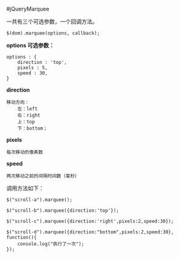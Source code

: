 #jQueryMarquee

一共有三个可选参数，一个回调方法。

```
$(dom).marquee(options, callback);
```

 **options 可选参数：** 
```
options : {
    direction : 'top',
    pixels : 5,
    speed : 30,
}
```

 **direction** 
```
移动方向：
    左：left
    右：right
    上：top
    下：bottom；
```

 **pixels** 

```
每次移动的像素数
```

 **speed** 
```
两次移动之前的间隔时间数（毫秒）
```

调用方法如下：

```
$("scroll-a").marquee();
 
$("scroll-b").marquee({direction:'top'});

$("scroll-c").marquee({direction:'right',pixels:2,speed:30});
 
$("scroll-d").marquee({direction:"bottom",pixels:2,speed:30}, function(){
    console.log("执行了一次");
});
```